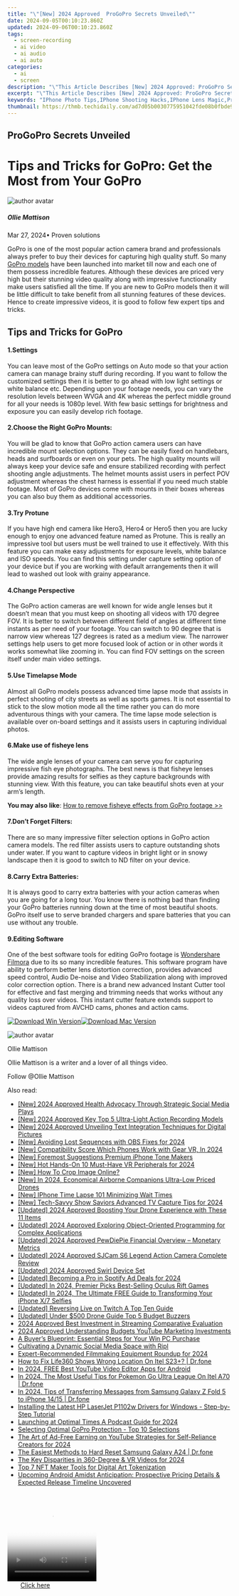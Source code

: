 ```yaml
---
title: "\"[New] 2024 Approved  ProGoPro Secrets Unveiled\""
date: 2024-09-05T00:10:23.860Z
updated: 2024-09-06T00:10:23.860Z
tags: 
  - screen-recording
  - ai video
  - ai audio
  - ai auto
categories: 
  - ai
  - screen
description: "\"This Article Describes [New] 2024 Approved: ProGoPro Secrets Unveiled\""
excerpt: "\"This Article Describes [New] 2024 Approved: ProGoPro Secrets Unveiled\""
keywords: "IPhone Photo Tips,IPhone Shooting Hacks,IPhone Lens Magic,Pro IPhone Photos,IPhone Picture Tricks,IPhone Photography Secrets,Advanced iPhone Snaps"
thumbnail: https://thmb.techidaily.com/ad7d05b0030775951042fde08b0fbde9a0ebb4cf05f0435bf5618af5d7b42ae3.jpg
---
```


## ProGoPro Secrets Unveiled

# Tips and Tricks for GoPro: Get the Most from Your GoPro

![author avatar](https://images.wondershare.com/filmora/article-images/ollie-mattison.jpg)

##### Ollie Mattison

 Mar 27, 2024• Proven solutions

 GoPro is one of the most popular action camera brand and professionals always prefer to buy their devices for capturing high quality stuff. So many [GoPro models](https://tools.techidaily.com/wondershare/filmora/download/) have been launched into market till now and each one of them possess incredible features. Although these devices are priced very high but their stunning video quality along with impressive functionality make users satisfied all the time. If you are new to GoPro models then it will be little difficult to take benefit from all stunning features of these devices. Hence to create impressive videos, it is good to follow few expert tips and tricks.

## Tips and Tricks for GoPro

#### 1.Settings

 You can leave most of the GoPro settings on Auto mode so that your action camera can manage brainy stuff during recording. If you want to follow the customized settings then it is better to go ahead with low light settings or white balance etc. Depending upon your footage needs, you can vary the resolution levels between WVGA and 4K whereas the perfect middle ground for all your needs is 1080p level. With few basic settings for brightness and exposure you can easily develop rich footage.

#### 2.Choose the Right GoPro Mounts:

 You will be glad to know that GoPro action camera users can have incredible mount selection options. They can be easily fixed on handlebars, heads and surfboards or even on your pets. The high quality mounts will always keep your device safe and ensure stabilized recording with perfect shooting angle adjustments. The helmet mounts assist users in perfect POV adjustment whereas the chest harness is essential if you need much stable footage. Most of GoPro devices come with mounts in their boxes whereas you can also buy them as additional accessories.

#### 3.Try Protune

 If you have high end camera like Hero3, Hero4 or Hero5 then you are lucky enough to enjoy one advanced feature named as Protune. This is really an impressive tool but users must be well trained to use it effectively. With this feature you can make easy adjustments for exposure levels, white balance and ISO speeds. You can find this setting under capture setting option of your device but if you are working with default arrangements then it will lead to washed out look with grainy appearance.

#### 4.Change Perspective

 The GoPro action cameras are well known for wide angle lenses but it doesn’t mean that you must keep on shooting all videos with 170 degree FOV. It is better to switch between different field of angles at different time instants as per need of your footage. You can switch to 90 degree that is narrow view whereas 127 degrees is rated as a medium view. The narrower settings help users to get more focused look of action or in other words it works somewhat like zooming in. You can find FOV settings on the screen itself under main video settings.

#### 5.Use Timelapse Mode

 Almost all GoPro models possess advanced time lapse mode that assists in perfect shooting of city streets as well as sports games. It is not essential to stick to the slow motion mode all the time rather you can do more adventurous things with your camera. The time lapse mode selection is available over on-board settings and it assists users in capturing individual photos.

#### 6.Make use of fisheye lens

 The wide angle lenses of your camera can serve you for capturing impressive fish eye photographs. The best news is that fisheye lenses provide amazing results for selfies as they capture backgrounds with stunning view. With this feature, you can take beautiful shots even at your arm’s length.

**You may also like**: [How to remove fisheye effects from GoPro footage >>](https://tools.techidaily.com/wondershare/filmora/download/)

#### 7.Don’t Forget Filters:

 There are so many impressive filter selection options in GoPro action camera models. The red filter assists users to capture outstanding shots under water. If you want to capture videos in bright light or in snowy landscape then it is good to switch to ND filter on your device.

#### 8.Carry Extra Batteries:

 It is always good to carry extra batteries with your action cameras when you are going for a long tour. You know there is nothing bad than finding your GoPro batteries running down at the time of most beautiful shoots. GoPro itself use to serve branded chargers and spare batteries that you can use without any trouble.

#### 9.Editing Software

 One of the best software tools for editing GoPro footage is [Wondershare Filmora](https://tools.techidaily.com/wondershare/filmora/download/) due to its so many incredible features. This software program have ability to perform better lens distortion correction, provides advanced speed control, Audio De-noise and Video Stabilization along with improved color correction option. There is a brand new advanced Instant Cutter tool for effective and fast merging and trimming needs that works without any quality loss over videos. This instant cutter feature extends support to videos captured from AVCHD cams, phones and action cams.

[![Download Win Version](https://images.wondershare.com/filmora/guide/download-btn-win.jpg)](https://tools.techidaily.com/wondershare/filmora/download/)[![Download Mac Version](https://images.wondershare.com/filmora/guide/download-btn-mac.jpg)](https://tools.techidaily.com/wondershare/filmora/download/)

![author avatar](https://images.wondershare.com/filmora/article-images/ollie-mattison.jpg)

Ollie Mattison

Ollie Mattison is a writer and a lover of all things video.

Follow @Ollie Mattison


<ins class="adsbygoogle"
     style="display:block"
     data-ad-format="autorelaxed"
     data-ad-client="ca-pub-7571918770474297"
     data-ad-slot="1223367746"></ins>



<ins class="adsbygoogle"
     style="display:block"
     data-ad-client="ca-pub-7571918770474297"
     data-ad-slot="8358498916"
     data-ad-format="auto"
     data-full-width-responsive="true"></ins>






<span class="atpl-alsoreadstyle">Also read:</span>
<div><ul>
<li><a href="https://fox-hovers.techidaily.com/new-2024-approved-health-advocacy-through-strategic-social-media-plays/"><u>[New] 2024 Approved  Health Advocacy Through Strategic Social Media Plays</u></a></li>
<li><a href="https://fox-hovers.techidaily.com/new-2024-approved-key-top-5-ultra-light-action-recording-models/"><u>[New] 2024 Approved  Key Top 5 Ultra-Light Action Recording Models</u></a></li>
<li><a href="https://fox-hovers.techidaily.com/new-2024-approved-unveiling-text-integration-techniques-for-digital-pictures/"><u>[New] 2024 Approved  Unveiling Text Integration Techniques for Digital Pictures</u></a></li>
<li><a href="https://video-capture.techidaily.com/new-avoiding-lost-sequences-with-obs-fixes-for-2024/"><u>[New] Avoiding Lost Sequences with OBS Fixes for 2024</u></a></li>
<li><a href="https://fox-hovers.techidaily.com/new-compatibility-score-which-phones-work-with-gear-vr-in-2024/"><u>[New] Compatibility Score  Which Phones Work with Gear VR, In 2024</u></a></li>
<li><a href="https://fox-hovers.techidaily.com/new-foremost-suggestions-premium-iphone-tone-makers/"><u>[New] Foremost Suggestions  Premium iPhone Tone Makers</u></a></li>
<li><a href="https://fox-hovers.techidaily.com/new-hot-hands-on-10-must-have-vr-peripherals-for-2024/"><u>[New] Hot Hands-On  10 Must-Have VR Peripherals for 2024</u></a></li>
<li><a href="https://some-knowledge.techidaily.com/new-how-to-crop-image-online/"><u>[New] How To Crop Image Online?</u></a></li>
<li><a href="https://fox-hovers.techidaily.com/new-in-2024-economical-airborne-companions-ultra-low-priced-drones/"><u>[New] In 2024, Economical Airborne Companions  Ultra-Low Priced Drones</u></a></li>
<li><a href="https://fox-hovers.techidaily.com/new-iphone-time-lapse-101-minimizing-wait-times/"><u>[New] IPhone Time Lapse 101  Minimizing Wait Times</u></a></li>
<li><a href="https://screen-sharing-recording.techidaily.com/new-tech-savvy-show-saviors-advanced-tv-capture-tips-for-2024/"><u>[New] Tech-Savvy Show Saviors  Advanced TV Capture Tips for 2024</u></a></li>
<li><a href="https://fox-hovers.techidaily.com/updated-2024-approved-boosting-your-drone-experience-with-these-11-items/"><u>[Updated] 2024 Approved  Boosting Your Drone Experience with These 11 Items</u></a></li>
<li><a href="https://youtube-docs.techidaily.com/ed-2024-approved-exploring-object-oriented-programming-for-complex-applications/"><u>[Updated] 2024 Approved  Exploring Object-Oriented Programming for Complex Applications</u></a></li>
<li><a href="https://fox-hovers.techidaily.com/updated-2024-approved-pewdiepie-financial-overview-monetary-metrics/"><u>[Updated] 2024 Approved  PewDiePie Financial Overview – Monetary Metrics</u></a></li>
<li><a href="https://fox-hovers.techidaily.com/updated-2024-approved-sjcam-s6-legend-action-camera-complete-review/"><u>[Updated] 2024 Approved  SJCam S6 Legend Action Camera Complete Review</u></a></li>
<li><a href="https://fox-hovers.techidaily.com/updated-2024-approved-swirl-device-set/"><u>[Updated] 2024 Approved  Swirl Device Set</u></a></li>
<li><a href="https://fox-hovers.techidaily.com/updated-becoming-a-pro-in-spotify-ad-deals-for-2024/"><u>[Updated] Becoming a Pro in Spotify Ad Deals for 2024</u></a></li>
<li><a href="https://fox-hovers.techidaily.com/updated-in-2024-premier-picks-best-selling-oculus-rift-games/"><u>[Updated] In 2024, Premier Picks  Best-Selling Oculus Rift Games</u></a></li>
<li><a href="https://fox-hovers.techidaily.com/updated-in-2024-the-ultimate-free-guide-to-transforming-your-iphone-x7-selfies/"><u>[Updated] In 2024, The Ultimate FREE Guide to Transforming Your iPhone X/7 Selfies</u></a></li>
<li><a href="https://fox-hovers.techidaily.com/updated-reversing-live-on-twitch-a-top-ten-guide/"><u>[Updated] Reversing Live on Twitch  A Top Ten Guide</u></a></li>
<li><a href="https://fox-hovers.techidaily.com/updated-under-500-drone-guide-top-5-budget-buzzers/"><u>[Updated] Under $500 Drone Guide  Top 5 Budget Buzzers</u></a></li>
<li><a href="https://fox-access.techidaily.com/2024-approved-best-investment-in-streaming-comparative-evaluation/"><u>2024 Approved  Best Investment in Streaming  Comparative Evaluation</u></a></li>
<li><a href="https://some-guidance.techidaily.com/2024-approved-understanding-budgets-youtube-marketing-investments/"><u>2024 Approved  Understanding Budgets  YouTube Marketing Investments</u></a></li>
<li><a href="https://win11.techidaily.com/a-buyers-blueprint-essential-steps-for-your-win-pc-purchase/"><u>A Buyer’s Blueprint: Essential Steps for Your Win PC Purchase</u></a></li>
<li><a href="https://facebook.techidaily.com/cultivating-a-dynamic-social-media-space-with-ripl/"><u>Cultivating a Dynamic Social Media Space with Ripl</u></a></li>
<li><a href="https://fox-hovers.techidaily.com/expert-recommended-filmmaking-equipment-roundup-for-2024/"><u>Expert-Recommended Filmmaking Equipment Roundup for 2024</u></a></li>
<li><a href="https://fake-location.techidaily.com/how-to-fix-life360-shows-wrong-location-on-itel-s23plus-drfone-by-drfone-virtual-android/"><u>How to Fix Life360 Shows Wrong Location On Itel S23+? | Dr.fone</u></a></li>
<li><a href="https://youtube-videos.techidaily.com/in-2024-free-best-youtube-video-editor-apps-for-android/"><u>In 2024, FREE Best YouTube Video Editor Apps for Android</u></a></li>
<li><a href="https://android-pokemon-go.techidaily.com/in-2024-the-most-useful-tips-for-pokemon-go-ultra-league-on-itel-a70-drfone-by-drfone-virtual-android/"><u>In 2024, The Most Useful Tips for Pokemon Go Ultra League On Itel A70 | Dr.fone</u></a></li>
<li><a href="https://android-transfer.techidaily.com/in-2024-tips-of-transferring-messages-from-samsung-galaxy-z-fold-5-to-iphone-1415-drfone-by-drfone-transfer-from-android-transfer-from-android/"><u>In 2024, Tips of Transferring Messages from Samsung Galaxy Z Fold 5 to iPhone 14/15 | Dr.fone</u></a></li>
<li><a href="https://driver-download.techidaily.com/installing-the-latest-hp-laserjet-p1102w-drivers-for-windows-step-by-step-tutorial/"><u>Installing the Latest HP LaserJet P1102w Drivers for Windows - Step-by-Step Tutorial</u></a></li>
<li><a href="https://fox-hovers.techidaily.com/launching-at-optimal-times-a-podcast-guide-for-2024/"><u>Launching at Optimal Times  A Podcast Guide for 2024</u></a></li>
<li><a href="https://fox-hovers.techidaily.com/selecting-optimal-gopro-protection-top-10-selections/"><u>Selecting Optimal GoPro Protection - Top 10 Selections</u></a></li>
<li><a href="https://youtube-lab.techidaily.com/rt-of-ad-free-earning-on-youtube-strategies-for-self-reliance-creators-for-2024/"><u>The Art of Ad-Free Earning on YouTube  Strategies for Self-Reliance Creators for 2024</u></a></li>
<li><a href="https://techidaily.com/the-easiest-methods-to-hard-reset-samsung-galaxy-a24-drfone-by-drfone-reset-android-reset-android/"><u>The Easiest Methods to Hard Reset Samsung Galaxy A24 | Dr.fone</u></a></li>
<li><a href="https://fox-hovers.techidaily.com/the-key-disparities-in-360-degree-and-vr-videos-for-2024/"><u>The Key Disparities in 360-Degree & VR Videos for 2024</u></a></li>
<li><a href="https://fox-hovers.techidaily.com/top-7-nft-maker-tools-for-digital-art-tokenization/"><u>Top 7 NFT Maker Tools for Digital Art Tokenization</u></a></li>
<li><a href="https://tech-renaissance.techidaily.com/upcoming-android-amidst-anticipation-prospective-pricing-details-and-expected-release-timeline-uncovered/"><u>Upcoming Android Amidst Anticipation: Prospective Pricing Details & Expected Release Timeline Uncovered</u></a></li>
</ul></div>

<!-- affiliate ads begin -->
<span id="1328683">
					<video width="200" height="200" style="cursor:pointer"
           poster="//a.impactradius-go.com/display-clicktoplayimage/1328683.png"
           onclick="if(!this.playClicked){this.play();this.setAttribute('controls',true);this.playClicked=true;}">
	   <source src="//a.impactradius-go.com/display-ad/15852-1328683">
	   <img src="//a.impactradius-go.com/display-clicktoplayimage/1328683.png" style="border: none; height: 100%; width: 100%; object-fit: contain">
	</video>
	<div style="width:125px;text-align:center"><a href="javascript:window.open(decodeURIComponent('https%3A%2F%2Fthefitville.pxf.io%2Fc%2F5597632%2F1328683%2F15852'), '_blank');void(0);">Click here</a></div>
</span>
<img height="0" width="0" src="https://imp.pxf.io/i/5597632/1328683/15852" style="position:absolute;visibility:hidden;" border="0" />
<!-- affiliate ads end -->
